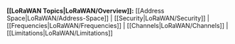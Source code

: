 **[[LoRaWAN Topics|LoRaWAN/Overview]]:**
[[Address Space|LoRaWAN/Address-Space]] |
[[Security|LoRaWAN/Security]] |
[[Frequencies|LoRaWAN/Frequencies]] |
[[Channels|LoRaWAN/Channels]] |
[[Limitations|LoRaWAN/Limitations]]
